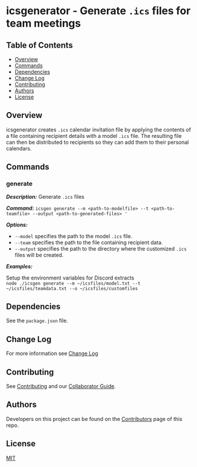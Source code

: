 # icsgenerator - Generate `.ics` files for team meetings

## Table of Contents

* [Overview](#overview)
* [Commands](#commands)
* [Dependencies](#dependencies)
* [Change Log](#change-log)
* [Contributing](#contributing)
* [Authors](#authors)
* [License](#license)

## Overview

icsgenerator creates `.ics` calendar invitation file by applying the contents
of a file containing recipient details with a model `.ics` file. The resulting
file can then be distributed to recipients so they can add them to their
personal calendars.

## Commands

### generate

**_Description:_** Generate `.ics` files 

**_Command:_** `icsgen generate --m <path-to-modelfile> --t <path-to-teamfile> --output <path-to-generated-files> '`

**_Options:_**
- `--model` specifies the path to the model `.ics` file. 
- `--team` specifies the path to the file containing recipient data.
- `--output` specifies the path to the directory where the customized `.ics`
files will be created. 

**_Examples:_**

Setup the environment variables for Discord extracts<br>
  `node ./icsgen generate --m ~/icsfiles/model.txt --t ~/icsfiles/teamdata.txt --o ~/icsfiles/customfiles`

## Dependencies

See the `package.json` file.

## Change Log

For more information see [Change Log](https://github.com/jdmedlock/icsgenerator/blob/development/docs/CHANGELOG.md)

## Contributing

See [Contributing](https://github.com/jdmedlock/icsgenerator/blob/development/docs/CONTRIBUTING.md)
and our [Collaborator Guide](https://github.com/jdmedlock/icsgenerator/blob/development/docs/COLLABORATOR_GUIDE.md).

## Authors

Developers on this project can be found on the [Contributors](https://github.com/jdmedlock/icsgenerator/graphs/contributors) page of this repo.

## License

[MIT](https://tldrlegal.com/license/mit-license)
